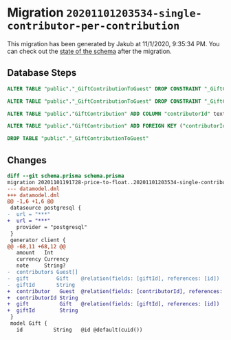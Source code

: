 # Migration `20201101203534-single-contributor-per-contribution`

This migration has been generated by Jakub at 11/1/2020, 9:35:34 PM.
You can check out the [state of the schema](./schema.prisma) after the migration.

## Database Steps

```sql
ALTER TABLE "public"."_GiftContributionToGuest" DROP CONSTRAINT "_GiftContributionToGuest_A_fkey"

ALTER TABLE "public"."_GiftContributionToGuest" DROP CONSTRAINT "_GiftContributionToGuest_B_fkey"

ALTER TABLE "public"."GiftContribution" ADD COLUMN "contributorId" text   NOT NULL 

ALTER TABLE "public"."GiftContribution" ADD FOREIGN KEY ("contributorId")REFERENCES "public"."Guest"("id") ON DELETE CASCADE ON UPDATE CASCADE

DROP TABLE "public"."_GiftContributionToGuest"
```

## Changes

```diff
diff --git schema.prisma schema.prisma
migration 20201101191728-price-to-float..20201101203534-single-contributor-per-contribution
--- datamodel.dml
+++ datamodel.dml
@@ -1,6 +1,6 @@
 datasource postgresql {
-  url = "***"
+  url = "***"
   provider = "postgresql"
 }
 generator client {
@@ -68,11 +68,12 @@
   amount   Int
   currency Currency
   note     String?
-  contributors Guest[]
-  gift         Gift    @relation(fields: [giftId], references: [id])
-  giftId       String
+  contributor   Guest  @relation(fields: [contributorId], references: [id])
+  contributorId String
+  gift          Gift   @relation(fields: [giftId], references: [id])
+  giftId        String
 }
 model Gift {
   id          String   @id @default(cuid())
```


